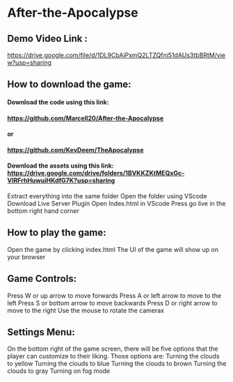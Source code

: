 # After-the-Apocalypse

## Demo Video Link :
https://drive.google.com/file/d/1DL9CbAjPxmQ2LTZQfni51dAUs3tbBRtM/view?usp=sharing

## How to download the game:
#### Download the code using this link:  
#### https://github.com/Marcell20/After-the-Apocalypse 
#### or 
#### https://github.com/KevDeem/TheApocalypse
#### Download the assets using this link: https://drive.google.com/drive/folders/1BVKKZKtMEQxGc-VIRFrhHuwuiHKdfG7K?usp=sharing
Extract everything into the same folder
Open the folder using VScode
Download Live Server Plugin
Open Index.html in VScode
Press go live in the bottom right hand corner

## How to play the game:
Open the game by clicking index.html
The UI of the game will show up on your browser

## Game Controls:
Press W or up arrow to move forwards
Press A or left arrow to move to the left
Press S or bottom arrow to move backwards
Press D or right arrow  to move to the right
Use the mouse to rotate the camerax

## Settings Menu:
On the bottom right of the game screen, there will be five options that the player can customize to their liking. Those options are:
Turning the clouds to yellow
Turning the clouds to blue
Turning the clouds to brown
Turning the clouds  to gray
Turning on fog mode


